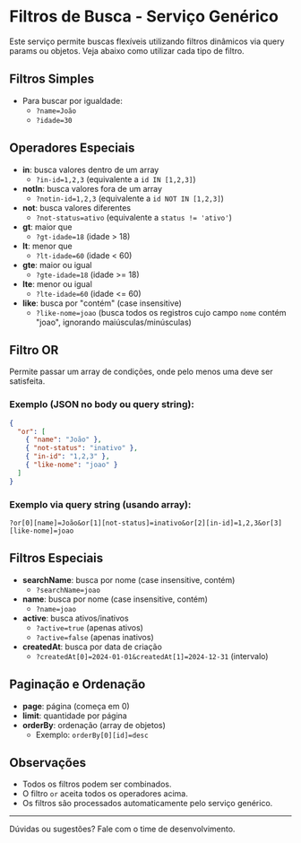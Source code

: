 # Filtros de Busca - Serviço Genérico

Este serviço permite buscas flexíveis utilizando filtros dinâmicos via query params ou objetos. Veja abaixo como utilizar cada tipo de filtro.

## Filtros Simples

- Para buscar por igualdade:
  - `?name=João`
  - `?idade=30`

## Operadores Especiais

- **in**: busca valores dentro de um array
  - `?in-id=1,2,3` (equivalente a `id IN [1,2,3]`)
- **notIn**: busca valores fora de um array
  - `?notin-id=1,2,3` (equivalente a `id NOT IN [1,2,3]`)
- **not**: busca valores diferentes
  - `?not-status=ativo` (equivalente a `status != 'ativo'`)
- **gt**: maior que
  - `?gt-idade=18` (idade > 18)
- **lt**: menor que
  - `?lt-idade=60` (idade < 60)
- **gte**: maior ou igual
  - `?gte-idade=18` (idade >= 18)
- **lte**: menor ou igual
  - `?lte-idade=60` (idade <= 60)
- **like**: busca por "contém" (case insensitive)
  - `?like-nome=joao` (busca todos os registros cujo campo `nome` contém "joao", ignorando maiúsculas/minúsculas)

## Filtro OR

Permite passar um array de condições, onde pelo menos uma deve ser satisfeita.

### Exemplo (JSON no body ou query string):
```json
{
  "or": [
    { "name": "João" },
    { "not-status": "inativo" },
    { "in-id": "1,2,3" },
    { "like-nome": "joao" }
  ]
}
```

### Exemplo via query string (usando array):
```
?or[0][name]=João&or[1][not-status]=inativo&or[2][in-id]=1,2,3&or[3][like-nome]=joao
```

## Filtros Especiais

- **searchName**: busca por nome (case insensitive, contém)
  - `?searchName=joao`
- **name**: busca por nome (case insensitive, contém)
  - `?name=joao`
- **active**: busca ativos/inativos
  - `?active=true` (apenas ativos)
  - `?active=false` (apenas inativos)
- **createdAt**: busca por data de criação
  - `?createdAt[0]=2024-01-01&createdAt[1]=2024-12-31` (intervalo)

## Paginação e Ordenação

- **page**: página (começa em 0)
- **limit**: quantidade por página
- **orderBy**: ordenação (array de objetos)
  - Exemplo: `orderBy[0][id]=desc`

## Observações
- Todos os filtros podem ser combinados.
- O filtro `or` aceita todos os operadores acima.
- Os filtros são processados automaticamente pelo serviço genérico.

---

Dúvidas ou sugestões? Fale com o time de desenvolvimento. 
